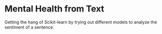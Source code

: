 # Mental Health from Text
Getting the hang of Scikit-learn by trying out different models to analyze the sentiment of a sentence. 
